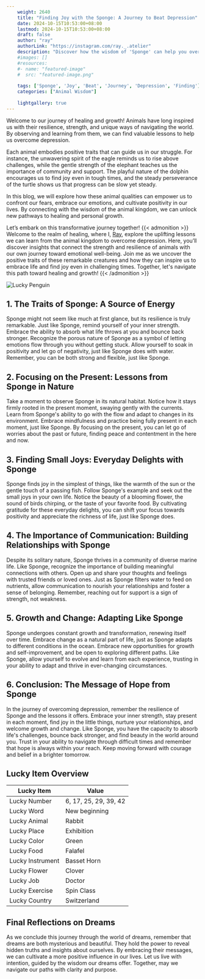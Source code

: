 ```yaml
---
    weight: 2640
    title: "Finding Joy with the Sponge: A Journey to Beat Depression"  # Assuming 'title' column exists
    date: 2024-10-15T10:53:00+08:00
    lastmod: 2024-10-15T10:53:00+08:00
    draft: false
    author: "ray"
    authorLink: "https://instagram.com/ray._.atelier"
    description: "Discover how the wisdom of 'Sponge' can help you overcome depression and find joy in your life journey."
    #images: []
    #resources:
    #- name: "featured-image"
    #  src: "featured-image.png"
    
    tags: ['Sponge', 'Joy', 'Beat', 'Journey', 'Depression', 'Finding']
    categories: ["Animal Wisdom"]
    
    lightgallery: true
---
```

    
Welcome to our journey of healing and growth! Animals have long inspired us with their resilience, strength, and unique ways of navigating the world. By observing and learning from them, we can find valuable lessons to help us overcome depression.

Each animal embodies positive traits that can guide us in our struggle. For instance, the unwavering spirit of the eagle reminds us to rise above challenges, while the gentle strength of the elephant teaches us the importance of community and support. The playful nature of the dolphin encourages us to find joy even in tough times, and the steady perseverance of the turtle shows us that progress can be slow yet steady.

In this blog, we will explore how these animal qualities can empower us to confront our fears, embrace our emotions, and cultivate positivity in our lives. By connecting with the wisdom of the animal kingdom, we can unlock new pathways to healing and personal growth.

Let’s embark on this transformative journey together!
{{< admonition >}}
Welcome to the realm of healing, where I, [Ray](https://instagram.com/ray._.atelier), explore the uplifting lessons we can learn from the animal kingdom to overcome depression. Here, you’ll discover insights that connect the strength and resilience of animals with our own journey toward emotional well-being. Join me as we uncover the positive traits of these remarkable creatures and how they can inspire us to embrace life and find joy even in challenging times. Together, let's navigate this path toward healing and growth!
{{< /admonition >}}

![Lucky Penguin](https://cdn.pixabay.com/photo/2024/09/07/02/34/penguins-9028827_1280.jpg "Lucky Penguin")

## 1. The Traits of Sponge: A Source of Energy
Sponge might not seem like much at first glance, but its resilience is truly remarkable. Just like Sponge, remind yourself of your inner strength. Embrace the ability to absorb what life throws at you and bounce back stronger. Recognize the porous nature of Sponge as a symbol of letting emotions flow through you without getting stuck. Allow yourself to soak in positivity and let go of negativity, just like Sponge does with water. Remember, you can be both strong and flexible, just like Sponge.

## 2. Focusing on the Present: Lessons from Sponge in Nature
Take a moment to observe Sponge in its natural habitat. Notice how it stays firmly rooted in the present moment, swaying gently with the currents. Learn from Sponge's ability to go with the flow and adapt to changes in its environment. Embrace mindfulness and practice being fully present in each moment, just like Sponge. By focusing on the present, you can let go of worries about the past or future, finding peace and contentment in the here and now.

## 3. Finding Small Joys: Everyday Delights with Sponge
Sponge finds joy in the simplest of things, like the warmth of the sun or the gentle touch of a passing fish. Follow Sponge's example and seek out the small joys in your own life. Notice the beauty of a blooming flower, the sound of birds chirping, or the taste of your favorite food. By cultivating gratitude for these everyday delights, you can shift your focus towards positivity and appreciate the richness of life, just like Sponge does.

## 4. The Importance of Communication: Building Relationships with Sponge
Despite its solitary nature, Sponge thrives in a community of diverse marine life. Like Sponge, recognize the importance of building meaningful connections with others. Open up and share your thoughts and feelings with trusted friends or loved ones. Just as Sponge filters water to feed on nutrients, allow communication to nourish your relationships and foster a sense of belonging. Remember, reaching out for support is a sign of strength, not weakness.

## 5. Growth and Change: Adapting Like Sponge
Sponge undergoes constant growth and transformation, renewing itself over time. Embrace change as a natural part of life, just as Sponge adapts to different conditions in the ocean. Embrace new opportunities for growth and self-improvement, and be open to exploring different paths. Like Sponge, allow yourself to evolve and learn from each experience, trusting in your ability to adapt and thrive in ever-changing circumstances. 

## 6. Conclusion: The Message of Hope from Sponge
In the journey of overcoming depression, remember the resilience of Sponge and the lessons it offers. Embrace your inner strength, stay present in each moment, find joy in the little things, nurture your relationships, and welcome growth and change. Like Sponge, you have the capacity to absorb life's challenges, bounce back stronger, and find beauty in the world around you. Trust in your ability to navigate through difficult times and remember that hope is always within your reach. Keep moving forward with courage and belief in a brighter tomorrow.


## Lucky Item Overview
| Lucky Item          | Value              |
|---------------|--------------------|
| Lucky Number        | 6, 17, 25, 29, 39, 42  |
| Lucky Word          | New beginning |
| Lucky Animal        | Rabbit |
| Lucky Place         | Exhibition     |
| Lucky Color         | Green     |
| Lucky Food          | Falafel      |
| Lucky Instrument    | Basset Horn |
| Lucky Flower        | Clover    |
| Lucky Job           | Doctor       |
| Lucky Exercise      | Spin Class  |
| Lucky Country       | Switzerland    |


##  Final Reflections on Dreams

As we conclude this journey through the world of dreams, remember that dreams are both mysterious and beautiful. They hold the power to reveal hidden truths and insights about ourselves. By embracing their messages, we can cultivate a more positive influence in our lives. Let us live with intention, guided by the wisdom our dreams offer. Together, may we navigate our paths with clarity and purpose.
